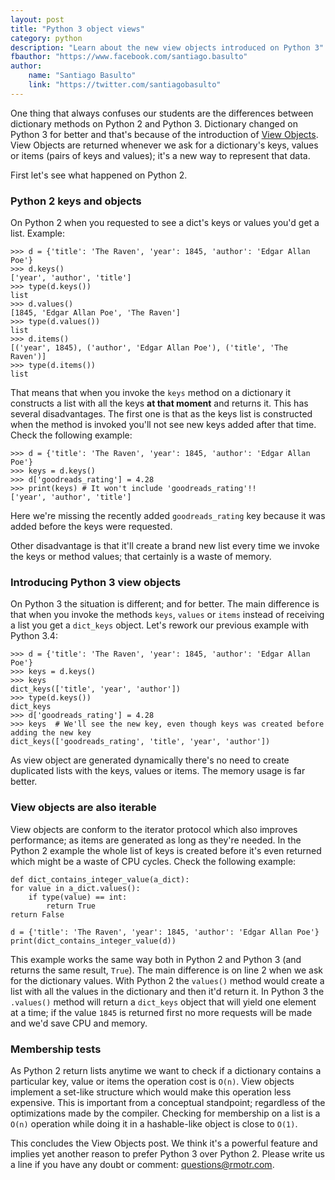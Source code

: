 ```yaml
---
layout: post
title: "Python 3 object views"
category: python
description: "Learn about the new view objects introduced on Python 3"
fbauthor: "https://www.facebook.com/santiago.basulto"
author:
    name: "Santiago Basulto"
    link: "https://twitter.com/santiagobasulto"
---
```


One thing that always confuses our students are the differences between dictionary methods on Python 2 and Python 3. Dictionary changed on Python 3 for better and that's because of the introduction of [View Objects](https://docs.python.org/3/library/stdtypes.html#dictionary-view-objects). View Objects are returned whenever we ask for a dictionary's keys, values or items (pairs of keys and values); it's a new way to represent that data.

First let's see what happened on Python 2.

### Python 2 keys and objects

On Python 2 when you requested to see a dict's keys or values you'd get a list. Example:

    >>> d = {'title': 'The Raven', 'year': 1845, 'author': 'Edgar Allan Poe'}
    >>> d.keys()
    ['year', 'author', 'title']
    >>> type(d.keys())
    list
    >>> d.values()
    [1845, 'Edgar Allan Poe', 'The Raven']
    >>> type(d.values())
    list
    >>> d.items()
    [('year', 1845), ('author', 'Edgar Allan Poe'), ('title', 'The Raven')]
    >>> type(d.items())
    list
    

That means that when you invoke the `keys` method on a dictionary it constructs a list with all the keys **at that moment** and returns it. This has several disadvantages. The first one is that as the keys list is constructed when the method is invoked you'll not see new keys added after that time. Check the following example:

    >>> d = {'title': 'The Raven', 'year': 1845, 'author': 'Edgar Allan Poe'}
    >>> keys = d.keys()
    >>> d['goodreads_rating'] = 4.28
    >>> print(keys) # It won't include 'goodreads_rating'!!
    ['year', 'author', 'title']

Here we're missing the recently added `goodreads_rating` key because it was added before the keys were requested.

Other disadvantage is that it'll create a brand new list every time we invoke the keys or method values; that certainly is a waste of memory.

### Introducing Python 3 view objects

On Python 3 the situation is different; and for better. The main difference is that when you invoke the methods `keys`, `values` or `items` instead of receiving a list you get a `dict_keys` object. Let's rework our previous example with Python 3.4:

    >>> d = {'title': 'The Raven', 'year': 1845, 'author': 'Edgar Allan Poe'}
    >>> keys = d.keys()
    >>> keys
    dict_keys(['title', 'year', 'author'])
    >>> type(d.keys())
    dict_keys
    >>> d['goodreads_rating'] = 4.28
    >>> keys  # We'll see the new key, even though keys was created before adding the new key
    dict_keys(['goodreads_rating', 'title', 'year', 'author'])

As view object are generated dynamically there's no need to create duplicated lists with the keys, values or items. The memory usage is far better.

### View objects are also iterable

View objects are conform to the iterator protocol which also improves performance; as items are generated as long as they're needed. In the Python 2 example the whole list of keys is created before it's even returned which might be a waste of CPU cycles. Check the following example:

    def dict_contains_integer_value(a_dict):
    for value in a_dict.values():
        if type(value) == int:
            return True
    return False

    d = {'title': 'The Raven', 'year': 1845, 'author': 'Edgar Allan Poe'}
    print(dict_contains_integer_value(d))

This example works the same way both in Python 2 and Python 3 (and returns the same result, `True`). The main difference is on line 2 when we ask for the dictionary values. With Python 2 the `values()` method would create a list with all the values in the dictionary and then it'd return it. In Python 3 the `.values()` method will return a `dict_keys` object that will yield one element at a time; if the value `1845` is returned first no more requests will be made and we'd save CPU and memory.

### Membership tests

As Python 2 return lists anytime we want to check if a dictionary contains a particular key, value or items the operation cost is `O(n)`. View objects implement a set-like structure which would make this operation less expensive. This is important from a conceptual standpoint; regardless of the optimizations made by the compiler. Checking for membership on a list is a `O(n)` operation while doing it in a hashable-like object is close to `O(1)`.

This concludes the View Objects post. We think it's a powerful feature and implies yet another reason to prefer Python 3 over Python 2. Please write us a line if you have any doubt or comment: questions@rmotr.com.
